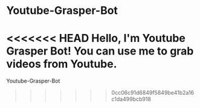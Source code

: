 # Youtube-Grasper-Bot
<<<<<<< HEAD
<b>Hello, I'm Youtube Grasper Bot!</b>
You can use me to grab videos from Youtube.
=======
Youtube-Grasper-Bot
>>>>>>> 0cc06c91d6849f5849be41b2a16c1da499bcb918
